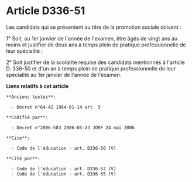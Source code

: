 # Article D336-51

Les candidats qui se présentent au titre de la promotion sociale doivent : 

1° Soit, au 1er janvier de l'année de l'examen, être âgés de vingt ans au moins et justifier de deux ans à temps plein de
pratique professionnelle de leur spécialité ; 

2° Soit justifier de la scolarité requise des candidats mentionnés à l'article D. 336-50 et d'un an à temps plein de pratique
professionnelle de leur spécialité au 1er janvier de l'année de l'examen.

**Liens relatifs à cet article**

	**Anciens textes**:

	  - Décret n°64-42 1964-01-14 art. 3

	**Codifié par**:

	  - Décret n°2006-583 2006-05-23 JORF 24 mai 2006

	**Cite**:

	  - Code de l'éducation - art. D336-50 (V)

	**Cité par**:

	  - Code de l'éducation - art. D336-52 (V)
	  - Code de l'éducation - art. D336-55 (V)
